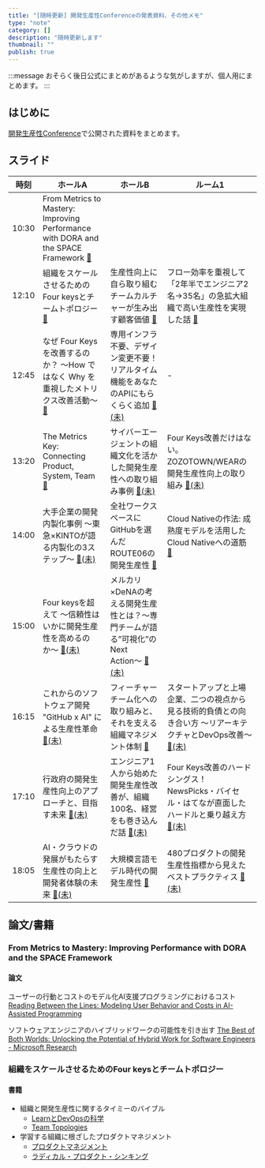 ```yaml
---
title: "[随時更新] 開発生産性Conferenceの発表資料、その他メモ"
type: "note"
category: []
description: "随時更新します"
thumbnail: ""
publish: true
---
```


:::message
おそらく後日公式にまとめがあるような気がしますが、個人用にまとめます。
:::

## はじめに

[開発生産性Conference](https://findy.connpass.com/event/283417/)で公開された資料をまとめます。

## スライド

|時刻|ホールA|ホールB|ルーム1|
|---|---|---|---|
|10:30|From Metrics to Mastery: Improving Performance with DORA and the SPACE Framework [📄](https://speakerdeck.com/findyinc/kai-fa-sheng-chan-xing-conference-keynote-dr-dot-nicole-forsgren-from-metrics-to-mastery-improving-performance-with-dora-and-the-space-framework)||
|12:10|組織をスケールさせるためのFour keysとチームトポロジー[📄](https://speakerdeck.com/zigorou/zu-zhi-wosukerusaserutameno-four-keys-totimutoporozi)|生産性向上に自ら取り組むチームカルチャーが生み出す顧客価値 [📄](https://speakerdeck.com/mixplace/customer-value-created-by-dev-team-culture-that-works-to-improve-productivity)|フロー効率を重視して「2年半でエンジニア2名→35名」の急拡大組織で高い生産性を実現した話 [📄](https://speakerdeck.com/rinchsan/huroxiao-lu-wozhong-shi-site-2nian-ban-deenzinia2ming-35ming-noji-kuo-da-zu-zhi-degao-isheng-chan-xing-woshi-xian-sitahua)|
|12:45|なぜ Four Keys を改善するのか？ 〜How ではなく Why を重視したメトリクス改善活動〜 [📄](https://speakerdeck.com/lmi/productivity-con-link-and-motivation)|専用インフラ不要、デザイン変更不要！リアルタイム機能をあなたのAPIにもらくらく追加 [📄(未)]()|-|
|13:20|The Metrics Key: Connecting Product, System, Team [📄](https://speakerdeck.com/i35_267/the-metrics-key-connecting-product-system-team)|サイバーエージェントの組織文化を活かした開発生産性への取り組み事例 [📄(未)]()|Four Keys改善だけはない。ZOZOTOWN/WEARの開発生産性向上の取り組み [📄(未)]()|
|14:00|大手企業の開発内製化事例 〜東急×KINTOが語る内製化の3ステップ〜 [📄(未)]()|全社ワークスペースにGitHubを選んだROUTE06の開発生産性 [📄](https://speakerdeck.com/route06/development-productivity-of-route06)|Cloud Nativeの作法: 成熟度モデルを活用したCloud Nativeへの道筋 [📄](https://speakerdeck.com/nwiizo/cloud-native-nozuo-fa)
|15:00|Four keysを超えて 〜信頼性はいかに開発生産性を高めるのか〜 [📄(未)]()|メルカリ×DeNAの考える開発生産性とは？〜専門チームが語る”可視化”のNext Action〜 [📄(未)]()|
|16:15|これからのソフトウェア開発 "GitHub x AI" による生産性革命 [📄(未)]()|フィーチャーチーム化への取り組みと、それを支える組織マネジメント体制 [📄](https://speakerdeck.com/tanakayuki/huitiyatimuhua-henoqu-rizu-mito-sorewozhi-eruzu-zhi-manesimentoti-zhi)|スタートアップと上場企業、二つの視点から見る技術的負債との向き合い方 〜リアーキテクチャとDevOps改善〜 [📄(未)]()
|17:10|行政府の開発生産性向上のアプローチと、目指す未来 [📄(未)]()| エンジニア1人から始めた開発生産性改善が、組織100名、経営をも巻き込んだ話 [📄(未)]()|Four Keys改善のハードシングス！NewsPicks・バイセル・はてなが直面したハードルと乗り越え方 [📄(未)]()
|18:05|AI・クラウドの発展がもたらす生産性の向上と開発者体験の未来 [📄(未)]()|大規模言語モデル時代の開発生産性 [📄](https://speakerdeck.com/hirokidaichi/da-gui-mo-yan-yu-moderushi-dai-nokai-fa-sheng-chan-xing)|480プロダクトの開発生産性指標から見えたベストプラクティス [📄(未)]()


## 論文/書籍

### From Metrics to Mastery: Improving Performance with DORA and the SPACE Framework

#### 論文
ユーザーの行動とコストのモデル化AI支援プログラミングにおけるコスト
[Reading Between the Lines: Modeling User Behavior and
Costs in AI-Assisted Programming](https://arxiv.org/pdf/2210.14306.pdf)

ソフトウェアエンジニアのハイブリッドワークの可能性を引き出す
[The Best of Both Worlds: Unlocking the Potential of Hybrid Work for Software Engineers - Microsoft Research](https://www.microsoft.com/en-us/research/publication/the-best-of-both-worlds-unlocking-the-potential-of-hybrid-work-for-software-engineers/)

### 組織をスケールさせるためのFour keysとチームトポロジー

#### 書籍

* 組織と開発生産性に関するタイミーのバイブル
  * [LearnとDevOpsの科学](https://book.impress.co.jp/books/1118101029)
  * [Team Topologies](https://www.amazon.co.jp/%E3%83%81%E3%83%BC%E3%83%A0%E3%83%88%E3%83%9D%E3%83%AD%E3%82%B8%E3%83%BC-%E4%BE%A1%E5%80%A4%E3%81%82%E3%82%8B%E3%82%BD%E3%83%95%E3%83%88%E3%82%A6%E3%82%A7%E3%82%A2%E3%82%92%E3%81%99%E3%81%B0%E3%82%84%E3%81%8F%E5%B1%8A%E3%81%91%E3%82%8B%E9%81%A9%E5%BF%9C%E5%9E%8B%E7%B5%84%E7%B9%94%E8%A8%AD%E8%A8%88-%E3%83%9E%E3%82%B7%E3%83%A5%E3%83%BC%E3%83%BB%E3%82%B9%E3%82%B1%E3%83%AB%E3%83%88%E3%83%B3-ebook/dp/B09MS8BML8/ref=sr_1_1?adgrpid=69830514383&hvadid=664157123002&hvdev=c&hvlocphy=9160446&hvnetw=g&hvqmt=e&hvrand=18095073054774375976&hvtargid=kwd-723035983914&hydadcr=28580_14753249&jp-ad-ap=0&keywords=team+topologies&qid=1689302135&sr=8-1)
* 学習する組織に根ざしたプロダクトマネジメント
  * [プロダクトマネジメント](https://www.amazon.co.jp/%E3%83%97%E3%83%AD%E3%83%80%E3%82%AF%E3%83%88%E3%83%9E%E3%83%8D%E3%82%B8%E3%83%A1%E3%83%B3%E3%83%88-%E2%80%95%E3%83%93%E3%83%AB%E3%83%89%E3%83%88%E3%83%A9%E3%83%83%E3%83%97%E3%82%92%E9%81%BF%E3%81%91%E9%A1%A7%E5%AE%A2%E3%81%AB%E4%BE%A1%E5%80%A4%E3%82%92%E5%B1%8A%E3%81%91%E3%82%8B-Melissa-Perri/dp/4873119251/ref=sr_1_6?__mk_ja_JP=%E3%82%AB%E3%82%BF%E3%82%AB%E3%83%8A&crid=1X1RK1NBK7VFT&keywords=%E3%83%97%E3%83%AD%E3%83%80%E3%82%AF%E3%83%88%E3%83%9E%E3%83%8D%E3%82%B8%E3%83%A1%E3%83%B3%E3%83%88&qid=1689302157&sprefix=%E3%83%97%E3%83%AD%E3%83%80%E3%82%AF%E3%83%88%E3%83%9E%E3%83%8D%E3%82%B8%E3%83%A1%E3%83%B3%E3%83%88%2Caps%2C210&sr=8-6)
  * [ラディカル・プロダクト・シンキング](https://www.amazon.co.jp/%E3%83%A9%E3%83%87%E3%82%A3%E3%82%AB%E3%83%AB%E3%83%BB%E3%83%97%E3%83%AD%E3%83%80%E3%82%AF%E3%83%88%E3%83%BB%E3%82%B7%E3%83%B3%E3%82%AD%E3%83%B3%E3%82%B0-%E3%82%A4%E3%83%8E%E3%83%99%E3%83%BC%E3%83%86%E3%82%A3%E3%83%96%E3%81%AA%E3%82%BD%E3%83%95%E3%83%88%E3%82%A6%E3%82%A7%E3%82%A2%E3%83%BB%E3%82%B5%E3%83%BC%E3%83%93%E3%82%B9%E3%82%92%E7%94%9F%E3%81%BF%E5%87%BA%E3%81%995%E3%81%A4%E3%81%AE%E3%82%B9%E3%83%86%E3%83%83%E3%83%97-%E3%83%A9%E3%83%87%E3%82%A3%E3%82%AB%E3%83%BB%E3%83%80%E3%83%83%E3%83%88-ebook/dp/B09YTP7NFB/ref=sr_1_1?__mk_ja_JP=%E3%82%AB%E3%82%BF%E3%82%AB%E3%83%8A&crid=1TT98Z1YXTDDS&keywords=%E3%83%A9%E3%83%87%E3%82%A3%E3%82%AB%E3%83%AB%E3%83%BB%E3%83%97%E3%83%AD%E3%83%80%E3%82%AF%E3%83%88%E3%83%BB%E3%82%B7%E3%83%B3%E3%82%AD%E3%83%B3%E3%82%B0&qid=1689302173&sprefix=%E3%83%97%E3%83%AD%E3%83%80%E3%82%AF%E3%83%88%E3%83%9E%E3%83%8D%E3%82%B8%E3%83%A1%E3%83%B3%E3%83%88%2Caps%2C484&sr=8-1)

